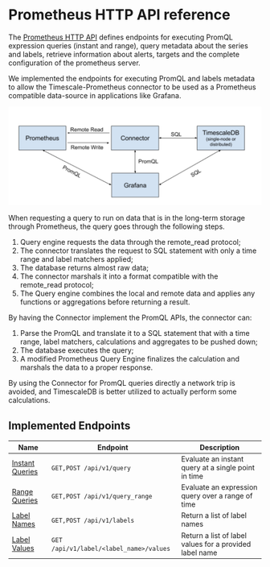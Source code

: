 # Prometheus HTTP API reference

The [Prometheus HTTP API](https://prometheus.io/docs/prometheus/latest/querying/api/) defines endpoints
for executing PromQL expression queries (instant and range), query metadata about the series and labels, retrieve 
information about alerts, targets and the complete configuration of the prometheus server. 

We implemented the endpoints for executing PromQL and labels metadata to allow the Timescale-Prometheus connector to be 
used as a Prometheus compatible data-source in applications like Grafana. 

<img src="./timescale-prometheus-arch.png" alt="Timescale-Prometheus Architecture Diagram" width="800"/>


When requesting a query to run on data that is in the long-term storage through Prometheus, the query goes through the 
following steps. 
1. Query engine requests the data through the remote_read protocol;
1. The connector translates the request to SQL statement with only a time range and label matchers applied;
1. The database returns almost raw data;
1. The connector marshals it into a format compatible with the remote_read protocol;
1. The Query engine combines the local and remote data and applies any functions or aggregations before returning a 
result.

By having the Connector implement the PromQL APIs, the connector can:
1. Parse the PromQL and translate it to a SQL statement that with a time range, label matchers, calculations and 
aggregates to be pushed down;
1. The database executes the query;
1. A modified Prometheus Query Engine finalizes the calculation and marshals the data to a proper response.

By using the Connector for PromQL queries directly a network trip is avoided, and TimescaleDB is better utilized to 
actually perform some calculations. 

## Implemented Endpoints

|               Name               |                Endpoint               |                      Description                      | 
|----------------------------------|---------------------------------------|-------------------------------------------------------|
|[Instant Queries][instant-queries]|`GET,POST /api/v1/query`               |Evaluate an instant query at a single point in time    |
|[Range Queries][range-queries]    |`GET,POST /api/v1/query_range`         |Evaluate an expression query over a range of time      |
|[Label Names][label-names]        |`GET,POST /api/v1/labels`              |Return a list of label names                           |
|[Label Values][label-values]      |`GET /api/v1/label/<label_name>/values`|Return a list of label values for a provided label name|

[instant-queries]: (https://prometheus.io/docs/prometheus/latest/querying/api/#instant-queries)
[range-queries]: (https://prometheus.io/docs/prometheus/latest/querying/api/#range-queries)
[label-names]: (https://prometheus.io/docs/prometheus/latest/querying/api/#getting-label-names)
[label-values]: (https://prometheus.io/docs/prometheus/latest/querying/api/#querying-label-values)